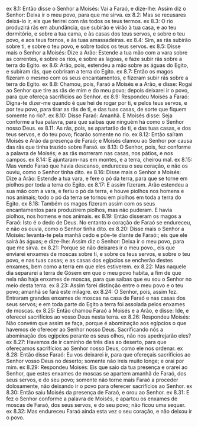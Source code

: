 ex 8.1: Então disse o Senhor a Moisés: Vai a Faraó, e dize-lhe: Assim diz o Senhor: Deixa ir o meu povo, para que me sirva.
ex 8.2: Mas se recusares deixá-lo ir, eis que ferirei com rãs todos os teus termos.
ex 8.3: O rio produzirá rãs em abundância, que subirão e virão à tua casa, e ao teu dormitório, e sobre a tua cama, e às casas dos teus servos, e sobre o teu povo, e aos teus fornos, e às tuas amassadeiras.
ex 8.4: Sim, as rãs subirão sobre ti, e sobre o teu povo, e sobre todos os teus servos.
ex 8.5: Disse mais o Senhor a Moisés: Dize a Arão: Estende a tua mão com a vara sobre as correntes, e sobre os rios, e sobre as lagoas, e faze subir rãs sobre a terra do Egito.
ex 8.6: Arão, pois, estendeu a mão sobre as águas do Egito, e subiram rãs, que cobriram a terra do Egito.
ex 8.7: Então os magos fizeram o mesmo com os seus encantamentos, e fizeram subir rãs sobre a terra do Egito.
ex 8.8: Chamou, pois, Faraó a Moisés e a Arão, e disse: Rogai ao Senhor que tire as rãs de mim e do meu povo; depois deixarei ir o povo, para que ofereça sacrifícios ao Senhor.
ex 8.9: Respondeu Moisés a Faraó: Digna-te dizer-me quando é que hei de rogar por ti, e pelos teus servos, e por teu povo, para tirar as rãs de ti, e das tuas casas, de sorte que fiquem somente no rio?.
ex 8.10: Disse Faraó: Amanhã. E Moisés disse: Seja conforme a tua palavra, para que saibas que ninguém há como o Senhor nosso Deus.
ex 8.11: As rãs, pois, se apartarão de ti, e das tuas casas, e dos teus servos, e do teu povo; ficarão somente no rio.
ex 8.12: Então saíram Moisés e Arão da presença de Faraó; e Moisés clamou ao Senhor por causa das rãs que tinha trazido sobre Faraó.
ex 8.13: O Senhor, pois, fez conforme a palavra de Moisés; e as rãs morreram nas casas, nos pátios, e nos campos.
ex 8.14: E ajuntaram-nas em montes, e a terra, cheirou mal.
ex 8.15: Mas vendo Faraó que havia descanso, endureceu o seu coração, e não os ouviu, como o Senhor tinha dito.
ex 8.16: Disse mais o Senhor a Moisés: Dize a Arão: Estende a tua vara, e fere o pó da terra, para que se torne em piolhos por toda a terra do Egito.
ex 8.17: E assim fizeram. Arão estendeu a sua mão com a vara, e feriu o pó da terra, e houve piolhos nos homens e nos animais; todo o pó da terra se tornou em piolhos em toda a terra do Egito.
ex 8.18: Também os magos fizeram assim com os seus encantamentos para produzirem piolhos, mas não puderam. E havia piolhos, nos homens e nos animais.
ex 8.19: Então disseram os magos a Faraó: Isto é o dedo de Deus. No entanto o coração de Faraó se endureceu, e não os ouvia, como o Senhor tinha dito.
ex 8.20: Disse mais o Senhor a Moisés: levanta-te pela manhã cedo e põe-te diante de Faraó:; eis que ele sairá às águas; e dize-lhe: Assim diz o Senhor: Deixa ir o meu povo, para que me sirva.
ex 8.21: Porque se não deixares ir o meu povo., eis que enviarei enxames de moscas sobre ti, e sobre os teus servos, e sobre o teu povo, e nas tuas casas; e as casas dos egípcios se encherão destes enxames, bem como a terra em que eles estiverem.
ex 8.22: Mas naquele dia separarei a terra de Gósem em que o meu povo habita, a fim de que nela não haja enxames de moscas, para que saibas que eu sou o Senhor no meio desta terra.
ex 8.23: Assim farei distinção entre o meu povo e o teu povo; amanhã se fará este milagre.
ex 8.24: O Senhor, pois, assim fez. Entraram grandes enxames de moscas na casa de Faraó e nas casas dos seus servos; e em toda parte do Egito a terra foi assolada pelos enxames de moscas.
ex 8.25: Então chamou Faraó a Moisés e a Arão, e disse: Ide, e oferecei sacrifícios ao vosso Deus nesta terra.
ex 8.26: Respondeu Moisés: Não convém que assim se faça, porque é abominação aos egípcios o que havemos de oferecer ao Senhor nosso Deus. Sacrificando nós a abominação dos egípcios perante os seus olhos, não nos apedrejarão eles?
ex 8.27: Havemos de ir caminho de três dias ao deserto, para que ofereçamos sacrifícios ao Senhor nosso Deus, como ele nos ordenar.
ex 8.28: Então disse Faraó: Eu vos deixarei ir, para que ofereçais sacrifícios ao Senhor vosso Deus no deserto; somente não ireis muito longe; e orai por mim.
ex 8.29: Respondeu Moisés: Eis que saio da tua presença e orarei ao Senhor, que estes enxames de moscas se apartem amanhã de Faraó, dos seus servos, e do seu povo; somente não torne mais Faraó a proceder dolosamente, não deixando ir o povo para oferecer sacrifícios ao Senhor.
ex 8.30: Então saiu Moisés da presença de Faraó, e orou ao Senhor.
ex 8.31: E fez o Senhor conforme a palavra de Moisés, e apartou os enxames de moscas de Faraó, dos seus servos, e do seu povo; não ficou uma sequer.
ex 8.32: Mas endureceu Faraó ainda esta vez o seu coração, e não deixou ir o povo.
